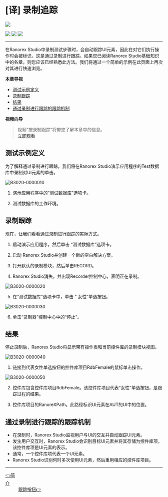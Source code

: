 # [译] 录制追踪


[![](https://img.shields.io/badge/OfficialPage-ClickMe-blue.svg?longCache=true&style=flat-square)][0]  

[![](https://img.shields.io/badge/Translator-TaylorTaurus-42B983.svg?longCache=true&style=flat-square)](https://github.com/taylortaurus) 
![](https://img.shields.io/badge/TranslateTime-2018年9月19日-green.svg?longCache=true&style=flat-square)
![](https://img.shields.io/badge/UpdateTime-2019年9月29日-green.svg?longCache=true&style=flat-square)

---


在Ranorex Studio中录制测试步骤时，会自动跟踪UI元素，因此在对它们执行操作时会被标识。这是通过录制进行跟踪。如果您已阅读Ranorex Studio基础知识中的各章，则您应该已经熟悉此方法。我们将通过一个简单的示例在此页面上再次对其进行快速浏览。


**本章导视**

- [测试示例定义](#测试示例定义)
- [录制跟踪](#录制跟踪)
- [结果](#结果)
- [通过录制进行跟踪的跟踪机制](#通过录制进行跟踪的跟踪机制)



**视频向导**
>视频“按录制跟踪”将带您了解本章中的信息。                  
[立即观看](https://www.youtube.com/embed/eUBubjWEzZY)

## 测试示例定义
为了解释通过录制进行跟踪，我们将在Ranorex Studio演示应用程序的Test数据库中录制对UI元素的单击。

![B3020-0000010](https://www.ranorex.com/rx-media/rx-user-guide/v9.1/B30/B3020-0000010.png)


1. 演示应用程序中的“测试数据库”选项卡。

2. 测试数据库的工作环境。

## 录制跟踪
现在，让我们看看通过录制进行跟踪的实际方式。

1. 启动演示应用程序，然后单击 “测试数据库”选项卡。

2. 启动 Ranorex Studio并创建一个新的空白解决方案。

3. 打开默认的录制模块，然后单击RECORD。

4. Ranorex Studio消失，并出现Recorder控制中心，表明正在录制。

![B3020-0000020](https://www.ranorex.com/rx-media/rx-user-guide/v9.1/B30/B3020-0000020.png)

5. 在“测试数据库”选项卡中，单击 “ 女性”单选按钮。

![B3020-0000030](https://www.ranorex.com/rx-media/rx-user-guide/v9.1/B30/B3020-0000030.png)


6. 单击“录制器”控制中心中的“停止”。

## 结果
停止录制后，Ranorex Studio将显示带有操作表和当前控件库的录制模块视图。

![B3020-0000040](https://www.ranorex.com/rx-media/rx-user-guide/v9.1/B30/B3020-0000040.png)

1. 链接到代表女性单选按钮的控件库项目RdbFemale的鼠标单击操作。

![B3020-0000050](https://www.ranorex.com/rx-media/rx-user-guide/v9.1/B30/B3020-0000050.png)



2. 控件库包含控件库项目RdbFemale。该控件库项目代表“女性”单选按钮，是跟踪过程的结果。

3. 控件库项目的RanoreXPath。此路径标识UI元素在AUT的UI中的位置。

## 通过录制进行跟踪的跟踪机制

- 在录制时，Ranorex Studio监视用户与UI的交互并自动跟踪UI元素。
- 发生用户交互时，Ranorex Studio会识别目标UI元素并将其存储为控件库项，该控件库项是UI元素的表示。
- 通常，一个控件库项代表一个UI元素。
- Ranorex Studio识别何时多次使用UI元素，然后重用相应的控件库项目。

---

[👈简介][1]&emsp;&emsp;&emsp;&emsp;&emsp;&emsp;&emsp;&emsp;&emsp;&emsp;&emsp;&emsp;&emsp;&emsp;&emsp;&emsp;&emsp;&emsp;&emsp;&emsp;&emsp;&emsp;&emsp;&emsp;&emsp;&emsp;&emsp;&emsp;&emsp;&emsp;&emsp;&emsp;&emsp;&emsp;&emsp;&emsp;&emsp;&emsp;[跟踪按钮👉][2]


[0]: https://www.ranorex.com/help/latest/ranorex-studio-advanced/tracking-ui-elements/track-by-recording/
[1]:.\introduction.html
[2]:.\track-button.html